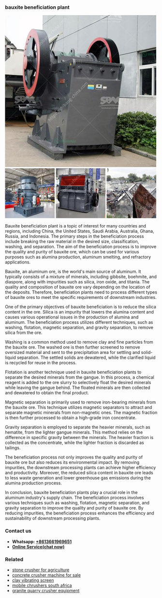 <h3>bauxite beneficiation plant</h3><img src='1708309184.jpg' alt=''><p>Bauxite beneficiation plant is a topic of interest for many countries and regions, including China, the United States, Saudi Arabia, Australia, Ghana, Russia, and Indonesia. The primary steps in the beneficiation process include breaking the raw material in the desired size, classification, washing, and separation. The aim of the beneficiation process is to improve the quality and purity of bauxite ore, which can be used for various purposes such as alumina production, aluminum smelting, and refractory applications.</p><p>Bauxite, an aluminum ore, is the world's main source of aluminum. It typically consists of a mixture of minerals, including gibbsite, boehmite, and diaspore, along with impurities such as silica, iron oxide, and titania. The quality and composition of bauxite ore vary depending on the location of the deposits. Therefore, beneficiation plants need to process different types of bauxite ores to meet the specific requirements of downstream industries.</p><p>One of the primary objectives of bauxite beneficiation is to reduce the silica content in the ore. Silica is an impurity that lowers the alumina content and causes various operational issues in the production of alumina and aluminum. The beneficiation process utilizes different techniques, such as washing, flotation, magnetic separation, and gravity separation, to remove silica from the ore.</p><p>Washing is a common method used to remove clay and fine particles from the bauxite ore. The washed ore is then further screened to remove oversized material and sent to the precipitation area for settling and solid-liquid separation. The settled solids are dewatered, while the clarified liquid is recycled for reuse in the process.</p><p>Flotation is another technique used in bauxite beneficiation plants to separate the desired minerals from the gangue. In this process, a chemical reagent is added to the ore slurry to selectively float the desired minerals while leaving the gangue behind. The floated minerals are then collected and dewatered to obtain the final product.</p><p>Magnetic separation is primarily used to remove iron-bearing minerals from the bauxite ore. This technique utilizes magnetic separators to attract and separate magnetic minerals from non-magnetic ones. The magnetic fraction is then further processed to obtain a high-grade iron concentrate.</p><p>Gravity separation is employed to separate the heavier minerals, such as hematite, from the lighter gangue minerals. This method relies on the difference in specific gravity between the minerals. The heavier fraction is collected as the concentrate, while the lighter fraction is discarded as tailings.</p><p>The beneficiation process not only improves the quality and purity of bauxite ore but also reduces its environmental impact. By removing impurities, the downstream processing plants can achieve higher efficiency and productivity. Moreover, the reduced silica content in bauxite ore leads to less waste generation and lower greenhouse gas emissions during the alumina production process.</p><p>In conclusion, bauxite beneficiation plants play a crucial role in the aluminum industry's supply chain. The beneficiation process involves various techniques such as washing, flotation, magnetic separation, and gravity separation to improve the quality and purity of bauxite ore. By reducing impurities, the beneficiation process enhances the efficiency and sustainability of downstream processing plants.</p><h3>Contact us</h3><ul><li><strong>Whatsapp:&nbsp;<a href="https://wa.me/8613661969651">+8613661969651</a></strong></li><li><a href="https://swt.shibang-china.com/?git&amp;zhl&amp;bauxite beneficiation plant"><strong>Online Service(chat now)</strong></a></li></ul><h3>Related</h3><ul><li><a href='stone crusher for agriculture.md'>stone crusher for agriculture</a></li><li><a href='concrete crusher machine for sale.md'>concrete crusher machine for sale</a></li><li><a href='clay vibrating screen.md'>clay vibrating screen</a></li><li><a href='mobile chrushers south africa.md'>mobile chrushers south africa</a></li><li><a href='granite quarry crusher equipment.md'>granite quarry crusher equipment</a></li></ul>